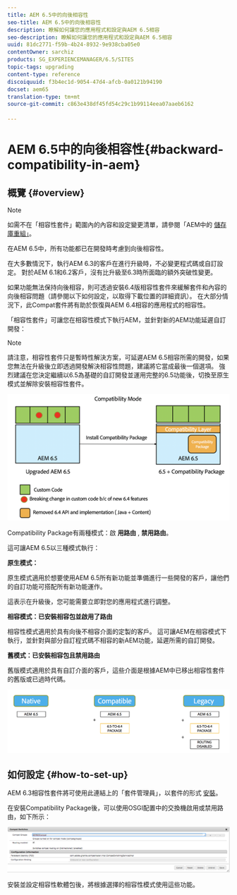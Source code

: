 ```yaml
---
title: AEM 6.5中的向後相容性
seo-title: AEM 6.5中的向後相容性
description: 瞭解如何讓您的應用程式和設定與AEM 6.5相容
seo-description: 瞭解如何讓您的應用程式和設定與AEM 6.5相容
uuid: 81dc2771-f59b-4b24-8932-9e938cba05e0
contentOwner: sarchiz
products: SG_EXPERIENCEMANAGER/6.5/SITES
topic-tags: upgrading
content-type: reference
discoiquuid: f3b4ec1d-9054-47d4-afcb-0a0121b94190
docset: aem65
translation-type: tm+mt
source-git-commit: c863e438df45fd54c29c1b99114eea07aaeb6162

---
```



# AEM 6.5中的向後相容性{#backward-compatibility-in-aem}

## 概覽 {#overview}

>[!NOTE]
>
>如需不在「相容性套件」範圍內的內容和設定變更清單，請參閱「AEM中的 [儲存庫重組」](/help/sites-deploying/repository-restructuring.md)。

在AEM 6.5中，所有功能都已在開發時考慮到向後相容性。

在大多數情況下，執行AEM 6.3的客戶在進行升級時，不必變更程式碼或自訂設定。 對於AEM 6.1和6.2客戶，沒有比升級至6.3時所面臨的額外突破性變更。

如果功能無法保持向後相容，則可透過安裝6.4版相容性套件來緩解套件和內容的向後相容問題（請參閱以下如何設定，以取得下載位置的詳細資訊）。 在大部分情況下，此Compat套件將有助於恢復與AEM 6.4相容的應用程式的相容性。

「相容性套件」可讓您在相容性模式下執行AEM，並針對新的AEM功能延遲自訂開發：

>[!NOTE]
>
>請注意，相容性套件只是暫時性解決方案，可延遲AEM 6.5相容所需的開發，如果您無法在升級後立即透過開發解決相容性問題，建議將它當成最後一個選項。 強烈建議在您決定繼續以6.5為基礎的自訂開發並運用完整的6.5功能後，切換至原生模式並解除安裝相容性套件。

![sase](assets/sase.png)

Compatibility Package有兩種模式：啟 **用路由** , **禁用路由**。

這可讓AEM 6.5以三種模式執行：

**原生模式：**

原生模式適用於想要使用AEM 6.5所有新功能並準備進行一些開發的客戶，讓他們的自訂功能可搭配所有新功能運作。

這表示在升級後，您可能需要立即對您的應用程式進行調整。

**相容模式：已安裝相容包並啟用了路由**

相容性模式適用於具有向後不相容介面的定製的客戶。 這可讓AEM在相容模式下執行，並針對與部分自訂程式碼不相容的新AEM功能，延遲所需的自訂開發。

**舊模式：已安裝相容包且禁用路由**

舊版模式適用於具有自訂介面的客戶，這些介面是根據AEM中已移出相容性套件的舊版或已過時代碼。

![sapte](assets/sapte.png)

## 如何設定 {#how-to-set-up}

AEM 6.3相容性套件將可使用此連結上的「套件管理員」，以套件的形式 [安裝](https://www.adobeaemcloud.com/content/marketplace/marketplaceProxy.html?packagePath=/content/companies/public/adobe/packages/cq640/compatpack/aem-compat-cq64-to-cq63)。

在安裝Compatibility Package後，可以使用OSGI配置中的交換機啟用或禁用路由，如下所示：

![screen_shot_2017-11-27at122421pm](assets/screen_shot_2017-11-27at122421pm.png)

安裝並設定相容性軟體包後，將根據選擇的相容性模式使用這些功能。
